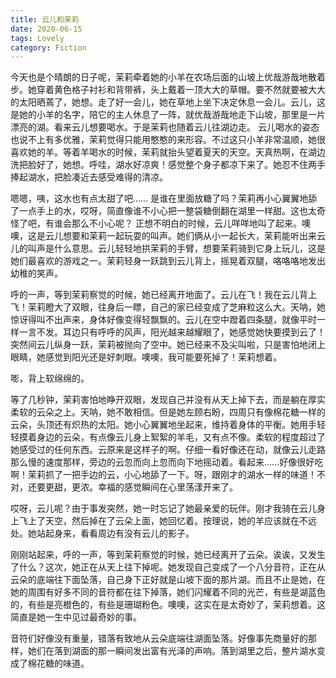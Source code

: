 ```yaml
---
title: 云儿和茉莉
date: 2020-06-15
tags: Lovely
category: Fiction
---
```


今天也是个晴朗的日子呢，茉莉牵着她的小羊在农场后面的山坡上优哉游哉地散着步。她穿着黄色格子衬衫和背带裤，头上戴着一顶大大的草帽。要不然就要被大大的太阳晒蔫了，她想。走了好一会儿，她在草地上坐下决定休息一会儿。云儿，这是她的小羊的名字，陪它的主人休息了一阵，就优哉游哉地走下山坡，那里是一片漂亮的湖。看来云儿想要喝水。于是茉莉也随着云儿往湖边走。
云儿喝水的姿态也说不上有多优雅，茉莉觉得只能用憨憨的来形容。不过这只小羊非常温顺，她很喜欢她的羊。等着羊喝水的时候，茉莉就抬头望着夏天的天空。天真热啊，在湖边洗把脸好了，她想。呼哇，湖水好凉爽！感觉整个身子都凉下来了。她忍不住两手捧起湖水，把脸凑近去感受难得的清凉。

嗯嗯，咦，这水也有点太甜了吧…… 是谁在里面放糖了吗？茉莉再小心翼翼地舔了一点手上的水，哎呀，简直像谁不小心把一整袋糖倒翻在湖里一样甜。这也太奇怪了吧，有谁会那么不小心呢？
正想不明白的时候，云儿咩咩地叫了起来。噢噢，这是云儿想要和茉莉一起玩耍的叫声。她们俩从小一起长大，茉莉能听出来云儿的叫声是什么意思。云儿轻轻地拱茉莉的手臂，想要茉莉骑到它身上玩儿，这是她们最喜欢的游戏之一。茉莉轻身一跃跳到云儿背上，摇晃着双腿，咯咯咯地发出幼稚的笑声。

呼的一声，等到茉莉察觉的时候，她已经离开地面了。云儿在飞！我在云儿背上飞！茉莉瞪大了双眼，往身后一瞟，自己的家已经变成了芝麻粒这么大。天呐，她惊讶得叫不出声来，身体好像变得轻飘飘的。云儿在空中蹬着四条腿，就像平时一样一言不发。耳边只有呼呼的风声，阳光越来越耀眼了，她感觉她快要摸到云了！
突然间云儿纵身一跃，茉莉被抛向了空中。她已经来不及尖叫啦，只是害怕地闭上眼睛，她感觉到阳光还是好刺眼。噢噢，我可能要死掉了！茉莉想着。

嘭，背上软绵绵的。

等了几秒钟，茉莉害怕地睁开双眼，发现自己并没有从天上掉下去，而是躺在厚实柔软的云朵之上。天呐，她不敢相信。但是她左顾右盼，四周只有像棉花糖一样的云朵，头顶还有炽热的太阳。她小心翼翼地坐起来，维持着身体的平衡。她用手轻轻摸着身边的云朵，有点像云儿身上絮絮的羊毛，又有点不像。柔软的程度超过了她感受过的任何东西。云原来是这样子的啊。仔细一看好像还在动，就像云儿走路那么慢的速度那样，旁边的云忽而向上忽而向下地摇动着。看起来……好像很好吃啊！茉莉抓了一把手边的云，小心地舔了一下。呀，跟刚才的湖水一样的味道！不对，还要更甜，更浓。幸福的感觉瞬间在心里荡漾开来了。

哎呀，云儿呢？由于事发突然，她一时忘记了她最亲爱的玩伴。刚才我骑在云儿身上飞上了天空，然后掉在了云朵上面，她回忆着。按理说，她的羊应该就在不远处。她站起身来，看看周边有没有云儿的影子。

刚刚站起来，呼的一声，等到茉莉察觉的时候，她已经离开了云朵。诶诶，又发生了什么？这次，她正在从天上往下掉呢。她发现自己变成了一个八分音符，正在从云朵的底端往下面坠落，自己身下正好就是山坡下面的那片湖。而且不止是她，在她的周围有好多不同的音符都在往下掉落，她们闪耀着不同的光芒，有些是湖蓝色的，有些是亮橙色的，有些是珊瑚粉色。噢噢，这实在是太奇妙了，茉莉想着。这简直是她一生中见过最奇妙的事。

音符们好像没有重量，错落有致地从云朵底端往湖面坠落。好像事先商量好的那样，她们在落到湖面的那一瞬间发出富有光泽的声响。落到湖里之后，整片湖水变成了棉花糖的味道。
